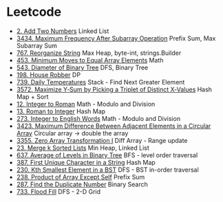
# Leetcode
- [2. Add Two Numbers](https://leetcode.com/problems/add-two-numbers/description/) Linked List
- [3434. Maximum Frequency After Subarray Operation](https://leetcode.com/problems/maximum-frequency-after-subarray-operation/description/) Prefix Sum, Max Subarray Sum
- [767. Reorganize String](https://leetcode.com/problems/reorganize-string/description/) Max Heap, byte-int, strings.Builder
- [453. Minimum Moves to Equal Array Elements](https://leetcode.com/problems/minimum-moves-to-equal-array-elements/description/) Math
- [543. Diameter of Binary Tree](https://leetcode.com/problems/diameter-of-binary-tree/description/) DFS, Binary Tree
- [198. House Robber](https://leetcode.com/problems/house-robber/description/) DP
- [739. Daily Temperatures](https://github.com/szhou12/leetcode-go/tree/main/leetcode/0739-Daily-Temperatures) Stack - Find Next Greater Element
- [3572. Maximize Y‑Sum by Picking a Triplet of Distinct X‑Values](https://leetcode.com/problems/maximize-ysum-by-picking-a-triplet-of-distinct-xvalues/description/) Hash Map + Sort
- [12. Integer to Roman](https://leetcode.com/problems/integer-to-roman/description/) Math - Modulo and Division
- [13. Roman to Integer](https://leetcode.com/problems/roman-to-integer/) Hash Map
- [273. Integer to English Words](https://leetcode.com/problems/integer-to-english-words/description/) Math - Modulo and Division
- [3423. Maximum Difference Between Adjacent Elements in a Circular Array](https://leetcode.com/problems/maximum-difference-between-adjacent-elements-in-a-circular-array/description/) Circular array -> double the array
- [3355. Zero Array Transformation I](https://leetcode.com/problems/zero-array-transformation-i/description/) Diff Array - Range update
- [23. Merge k Sorted Lists](https://leetcode.com/problems/merge-k-sorted-lists/description/) Min Heap, Linked List
- [637. Average of Levels in Binary Tree](https://leetcode.com/problems/average-of-levels-in-binary-tree/description/) BFS - level order traversal
- [387. First Unique Character in a String](https://leetcode.com/problems/first-unique-character-in-a-string/description/) Hash Map
- [230. Kth Smallest Element in a BST](https://leetcode.com/problems/kth-smallest-element-in-a-bst/description/) DFS - BST in-order traversal
- [238. Product of Array Except Self](https://leetcode.com/problems/product-of-array-except-self/description/) Prefix Sum
- [287. Find the Duplicate Number](https://leetcode.com/problems/find-the-duplicate-number/description/) Binary Search
- [733. Flood Fill](https://leetcode.com/problems/flood-fill/description/) DFS - 2-D Grid